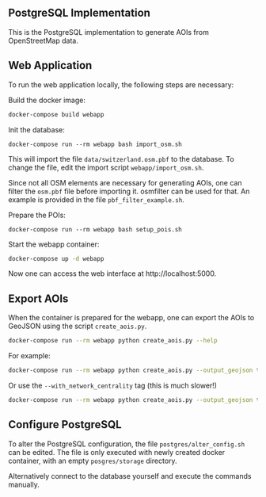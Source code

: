 ## PostgreSQL Implementation

This is the PostgreSQL implementation to generate AOIs from OpenStreetMap data.

## Web Application
To run the web application locally, the following steps are necessary:

Build the docker image:
```bash
docker-compose build webapp
```

Init the database:
```
docker-compose run --rm webapp bash import_osm.sh
```
This will import the file `data/switzerland.osm.pbf` to the database. To change
the file, edit the import script `webapp/import_osm.sh`.

Since not all OSM elements are necessary for generating AOIs, one can filter
the `osm.pbf` file before importing it. osmfilter can be used for that. An
example is provided in the file `pbf_filter_example.sh`.

Prepare the POIs:
```
docker-compose run --rm webapp bash setup_pois.sh
```

Start the webapp container:
```bash
docker-compose up -d webapp
```

Now one can access the web interface at http://localhost:5000.


## Export AOIs

When the container is prepared for the webapp, one can export the AOIs to
GeoJSON using the script `create_aois.py`.

```bash
docker-compose run --rm webapp python create_aois.py --help
```

For example:
```bash
docker-compose run --rm webapp python create_aois.py --output_geojson tmp/aois.geojson
```

Or use the `--with_network_centrality` tag (this is much slower!)
```bash
docker-compose run --rm webapp python create_aois.py --output_geojson tmp/aois.geojson
```

## Configure PostgreSQL

To alter the PostgreSQL configuration, the file `postgres/alter_config.sh` can be edited. The file is only executed with newly created docker container, with an empty `posgres/storage` directory.

Alternatively connect to the database yourself and execute the commands manually.
